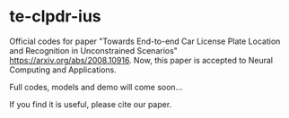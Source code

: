# te-clpdr-ius

Official codes for paper "Towards End-to-end Car License Plate Location and Recognition in Unconstrained Scenarios"  https://arxiv.org/abs/2008.10916. Now, this paper is accepted to Neural Computing and Applications.


Full codes, models and demo will come soon...

If you find it is useful, please cite our paper.
